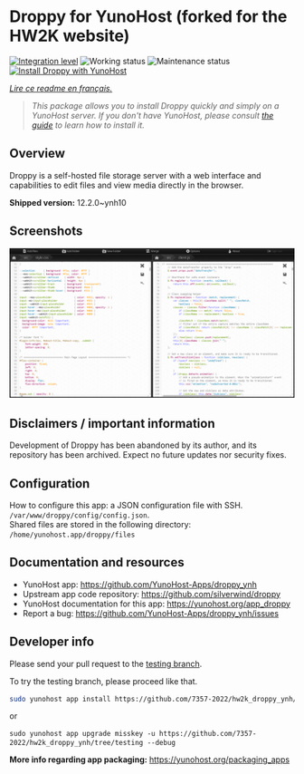 <!--
N.B.: This README was automatically generated by https://github.com/YunoHost/apps/tree/master/tools/README-generator
It shall NOT be edited by hand.
-->

# Droppy for YunoHost (forked for the HW2K website)

[![Integration level](https://dash.yunohost.org/integration/droppy.svg)](https://dash.yunohost.org/appci/app/droppy) ![Working status](https://ci-apps.yunohost.org/ci/badges/droppy.status.svg) ![Maintenance status](https://ci-apps.yunohost.org/ci/badges/droppy.maintain.svg)  
[![Install Droppy with YunoHost](https://install-app.yunohost.org/install-with-yunohost.svg)](https://install-app.yunohost.org/?app=droppy)

*[Lire ce readme en français.](./README_fr.md)*

> *This package allows you to install Droppy quickly and simply on a YunoHost server.
If you don't have YunoHost, please consult [the guide](https://yunohost.org/#/install) to learn how to install it.*

## Overview

Droppy is a self-hosted file storage server with a web interface and capabilities to edit files and view media directly in the browser.


**Shipped version:** 12.2.0~ynh10

## Screenshots

![Screenshot of Droppy](./doc/screenshots/screenshot.png)

## Disclaimers / important information

Development of Droppy has been abandoned by its author, and its repository has been archived. Expect no future updates nor security fixes.

## Configuration

How to configure this app: a JSON configuration file with SSH. `/var/www/droppy/config/config.json`.  
Shared files are stored in the following directory: `/home/yunohost.app/droppy/files`


## Documentation and resources

* YunoHost app: <https://github.com/YunoHost-Apps/droppy_ynh>
* Upstream app code repository: <https://github.com/silverwind/droppy>
* YunoHost documentation for this app: <https://yunohost.org/app_droppy>
* Report a bug: <https://github.com/YunoHost-Apps/droppy_ynh/issues>

## Developer info

Please send your pull request to the [testing branch](https://github.com/YunoHost-Apps/droppy_ynh/tree/testing).

To try the testing branch, please proceed like that.

``` bash
sudo yunohost app install https://github.com/7357-2022/hw2k_droppy_ynh/tree/testing --debug
```
or
```
sudo yunohost app upgrade misskey -u https://github.com/7357-2022/hw2k_droppy_ynh/tree/testing --debug
```

**More info regarding app packaging:** <https://yunohost.org/packaging_apps>
